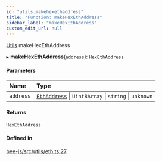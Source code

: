 ```yaml
---
id: "utils.makehexethaddress"
title: "Function: makeHexEthAddress"
sidebar_label: "makeHexEthAddress"
custom_edit_url: null
---
```


[Utils](../modules/utils.md).makeHexEthAddress

▸ **makeHexEthAddress**(`address`): `HexEthAddress`

#### Parameters

| Name | Type |
| :------ | :------ |
| `address` | [`EthAddress`](../types/utils.ethaddress.md) \| `Uint8Array` \| `string` \| `unknown` |

#### Returns

`HexEthAddress`

#### Defined in

[bee-js/src/utils/eth.ts:27](https://github.com/ethersphere/bee-js/blob/ae6a776/src/utils/eth.ts#L27)
